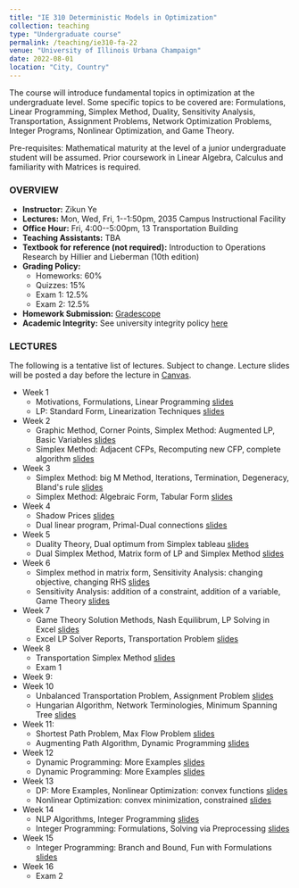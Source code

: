 ```yaml
---
title: "IE 310 Deterministic Models in Optimization"
collection: teaching
type: "Undergraduate course"
permalink: /teaching/ie310-fa-22
venue: "University of Illinois Urbana Champaign"
date: 2022-08-01
location: "City, Country"
---
```


The course will introduce fundamental topics in optimization at the undergraduate level. Some specific topics to be covered are: Formulations, Linear Programming, Simplex Method, Duality, Sensitivity Analysis, Transportation, Assignment Problems, Network Optimization Problems, Integer Programs, Nonlinear Optimization, and Game Theory. 

Pre-requisites: Mathematical maturity at the level of a junior undergraduate student will be assumed. Prior coursework in Linear Algebra, Calculus and familiarity with Matrices is required.

### OVERVIEW
- **Instructor:** Zikun Ye
- **Lectures:** Mon, Wed, Fri, 1--1:50pm, 2035 Campus Instructional Facility
- **Office Hour:** Fri, 4:00--5:00pm, 13 Transportation Building
- **Teaching Assistants:** TBA
- **Textbook for reference (not required):** Introduction to Operations Research by Hillier and Lieberman (10th edition)
- **Grading Policy:**
   * Homeworks: 60% 
   * Quizzes: 15% 
   * Exam 1: 12.5% 
   * Exam 2: 12.5% 
- **Homework Submission:** [Gradescope](https://www.gradescope.com/)
- **Academic Integrity:** See university integrity policy [here](https://studentcode.illinois.edu/article1/part4/1-401/)


### LECTURES
The following is a tentative list of lectures. Subject to change. Lecture slides will be posted a day before the lecture in [Canvas](http://canvas.illinois.edu/).

* Week 1
    * Motivations, Formulations, Linear Programming [slides](https://zikunye2.github.io/teaching/ie310-fa-22)
    * LP: Standard Form, Linearization Techniques [slides](https://zikunye2.github.io/teaching/ie310-fa-22)
* Week 2
    * Graphic Method, Corner Points, Simplex Method: Augmented LP, Basic Variables [slides](https://zikunye2.github.io/teaching/ie310-fa-22)
    * Simplex Method: Adjacent CFPs, Recomputing new CFP, complete algorithm [slides](https://zikunye2.github.io/teaching/ie310-fa-22)
* Week 3
    * Simplex Method: big M Method, Iterations, Termination, Degeneracy, Bland's rule [slides](https://zikunye2.github.io/teaching/ie310-fa-22)
    * Simplex Method: Algebraic Form, Tabular Form [slides](https://zikunye2.github.io/teaching/ie310-fa-22)
* Week 4
    * Shadow Prices [slides](https://zikunye2.github.io/teaching/ie310-fa-22)
    * Dual linear program, Primal-Dual connections [slides](https://zikunye2.github.io/teaching/ie310-fa-22)
* Week 5
    * Duality Theory, Dual optimum from Simplex tableau [slides](https://zikunye2.github.io/teaching/ie310-fa-22)
    * Dual Simplex Method, Matrix form of LP and Simplex Method [slides](https://zikunye2.github.io/teaching/ie310-fa-22)
* Week 6
    * Simplex method in matrix form, Sensitivity Analysis: changing objective, changing RHS [slides](https://zikunye2.github.io/teaching/ie310-fa-22)
    * Sensitivity Analysis: addition of a constraint, addition of a variable, Game Theory [slides](https://zikunye2.github.io/teaching/ie310-fa-22)
* Week 7
    * Game Theory Solution Methods, Nash Equilibrum, LP Solving in Excel [slides](https://zikunye2.github.io/teaching/ie310-fa-22)
    * Excel LP Solver Reports, Transportation Problem [slides](https://zikunye2.github.io/teaching/ie310-fa-22)
* Week 8
    * Transportation Simplex Method [slides](https://zikunye2.github.io/teaching/ie310-fa-22)
    * Exam 1
* Week 9: 
* Week 10
    * Unbalanced Transportation Problem, Assignment Problem [slides](https://zikunye2.github.io/teaching/ie310-fa-22)
    * Hungarian Algorithm, Network Terminologies, Minimum Spanning Tree [slides](https://zikunye2.github.io/teaching/ie310-fa-22)
* Week 11:
    * Shortest Path Problem, Max Flow Problem [slides](https://zikunye2.github.io/teaching/ie310-fa-22)
    * Augmenting Path Algorithm, Dynamic Programming [slides](https://zikunye2.github.io/teaching/ie310-fa-22)
* Week 12
    * Dynamic Programming: More Examples [slides](https://zikunye2.github.io/teaching/ie310-fa-22)
    * Dynamic Programming: More Examples [slides](https://zikunye2.github.io/teaching/ie310-fa-22)
* Week 13
    * DP: More Examples, Nonlinear Optimization: convex functions [slides](https://zikunye2.github.io/teaching/ie310-fa-22)
    * Nonlinear Optimization: convex minimization, constrained [slides](https://zikunye2.github.io/teaching/ie310-fa-22)
* Week 14
    * NLP Algorithms, Integer Programming [slides](https://zikunye2.github.io/teaching/ie310-fa-22)
    * Integer Programming: Formulations, Solving via Preprocessing [slides](https://zikunye2.github.io/teaching/ie310-fa-22)
* Week 15
    * Integer Programming: Branch and Bound, Fun with Formulations [slides](https://zikunye2.github.io/teaching/ie310-fa-22)
* Week 16
    * Exam 2


